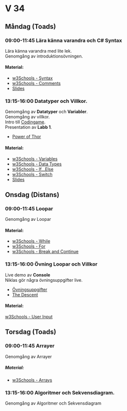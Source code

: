 # V 34
## Måndag (Toads)
### 09:00-11:45 Lära känna varandra och C# Syntax
Lära känna varandra med lite lek.</br>
Genomgång av introduktionsövningen.
#### Material:
* [w3Schools - Syntax](https://www.w3schools.com/cs/cs_syntax.php)
* [w3Schools - Comments](https://www.w3schools.com/cs/cs_comments.php)
* [Slides](./Slides/Slides-V34.pdf)
### 13:15-16:00 Datatyper och Villkor.
Genomgång av **Datatyper** och **Variabler**. </br>
Genomgång av villkor. </br>
Intro till [Codingame](https://www.codingame.com).</br>
Presentation av **Labb 1**.

* [Power of Thor](https://www.codingame.com/training/easy/power-of-thor-episode-1)
#### Material:
* [w3Schools - Variables](https://www.w3schools.com/cs/cs_variables.php)
* [w3Schools - Data Types](https://www.w3schools.com/cs/cs_data_types.php)
* [w3Schools - If...Else](https://www.w3schools.com/cs/cs_conditions.php)
* [w3Schools - Switch](https://www.w3schools.com/cs/cs_switch.php)
* [Slides](./Slides/Slides-V34-2.pdf)
## Onsdag (Distans)
### 09:00-11:45 Loopar
Genomgång av Loopar
#### Material:
* [w3Schools - While](https://www.w3schools.com/cs/cs_while_loop.php)
* [w3Schools - For](https://www.w3schools.com/cs/cs_for_loop.php)
* [w3Schools - Break and Continue](https://www.w3schools.com/cs/cs_break.php)
### 13:15-16:00 Övning Loopar och Villkor
Live demo av **Console** </br>
Niklas gör några övningsuppgifter live.
* [Övningsuppgifter](https://www.ithsdistans.se/mod/resource/view.php?id=21299)
* [The Descent](https://www.codingame.com/training/easy/the-descent)

#### Material:
[w3Schools - User Input](https://www.w3schools.com/cs/cs_user_input.php)

## Torsdag (Toads)
### 09:00-11:45 Arrayer
Genomgång av Arrayer
##### Material: 
* [w3Schools - Arrays](https://www.w3schools.com/cs/cs_arrays.php)
### 13:15-16:00 Algoritmer och Sekvensdiagram.
Genomgång av Algoritmer och Sekvensdiagram